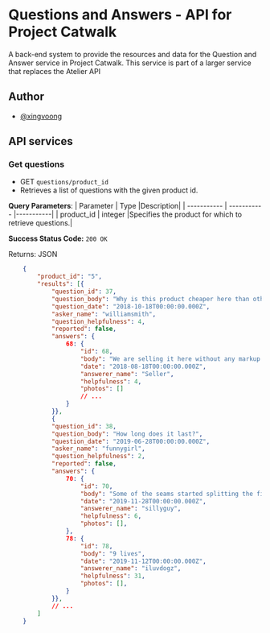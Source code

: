 # Questions and Answers - API for Project Catwalk

A back-end system to provide the resources and data for the Question and Answer service in Project Catwalk.  This service is part of a larger service that replaces the Atelier API

## Author
- [@xingvoong](https://github.com/xingvoong)

## API services

### Get questions
* GET `questions/product_id`
* Retrieves a list of questions with the given product id.

**Query Parameters**:
| Parameter   | Type        |Description|
| ----------- | ----------- |-----------|
| product_id  | integer     |Specifies the product for which to retrieve questions.|

**Success Status Code:** `200 OK`

Returns: JSON

```json
    {
        "product_id": "5",
        "results": [{
            "question_id": 37,
            "question_body": "Why is this product cheaper here than other sites?",
            "question_date": "2018-10-18T00:00:00.000Z",
            "asker_name": "williamsmith",
            "question_helpfulness": 4,
            "reported": false,
            "answers": {
                68: {
                    "id": 68,
                    "body": "We are selling it here without any markup from the middleman!",
                    "date": "2018-08-18T00:00:00.000Z",
                    "answerer_name": "Seller",
                    "helpfulness": 4,
                    "photos": []
                    // ...
                }
            }},
            {
            "question_id": 38,
            "question_body": "How long does it last?",
            "question_date": "2019-06-28T00:00:00.000Z",
            "asker_name": "funnygirl",
            "question_helpfulness": 2,
            "reported": false,
            "answers": {
                70: {
                    "id": 70,
                    "body": "Some of the seams started splitting the first time I wore it!",
                    "date": "2019-11-28T00:00:00.000Z",
                    "answerer_name": "sillyguy",
                    "helpfulness": 6,
                    "photos": [],
                },
                78: {
                    "id": 78,
                    "body": "9 lives",
                    "date": "2019-11-12T00:00:00.000Z",
                    "answerer_name": "iluvdogz",
                    "helpfulness": 31,
                    "photos": [],
                }
            }},
            // ...
        ]
    }
```
